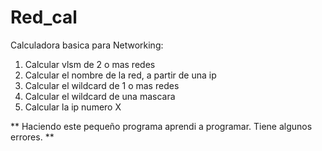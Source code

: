 # Red_cal
Calculadora basica para Networking:

1. Calcular vlsm de 2 o mas redes
2. Calcular el nombre de la red, a partir de una ip
3. Calcular el wildcard de 1 o mas redes
4. Calcular el wildcard de una mascara
5. Calcular la ip numero X

** Haciendo este pequeño programa aprendi a programar. Tiene algunos errores. **
